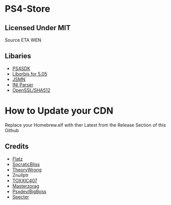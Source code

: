 # PS4-Store

## Licensed Under MIT

Source ETA WEN

## Libaries


- [PS4SDK](https://github.com/psxdev/ps4sdk/tree/firmware505)
- [Liborbis for 5.05](https://github.com/orbisdev/liborbis)
- [JSMN](https://github.com/zserge/jsmn)
- [INI Parser](https://github.com/mlking/Simple-INI)
- [OpenSSL/SHA512](https://github.com/openssl/openssl)


# How to Update your CDN

Replace your Homebrew.elf with ther Latest from the Release Section of this Github

## Credits

- [Flatz](https://twitter.com/flat_z)
- [SocraticBliss](https://twitter.com/SocraticBliss)
- [TheoryWrong](https://twitter.com/TheoryWrong)
- Znullptr
- [TOXXIC407](https://twitter.com/TOXXIC_407)
- [Masterzorag](https://twitter.com/masterzorag)
- [Psxdev/BigBoss](https://twitter.com/psxdev)
- [Specter](https://twitter.com/SpecterDev)


